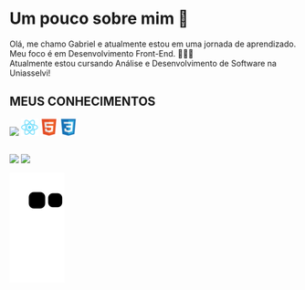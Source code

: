 # Um pouco sobre mim 👋
Olá, me chamo Gabriel e atualmente estou em uma jornada de aprendizado.<br>
Meu foco é em Desenvolvimento Front-End. 🧑🏻‍💻<br>
Atualmente estou cursando Análise e Desenvolvimento de Software na Uniasselvi!<br>

## MEUS CONHECIMENTOS

<div>
  <img width="30px" src="https://cdn.jsdelivr.net/gh/devicons/devicon/icons/javascript/javascript-original.svg">
  <img width="30px" src="https://raw.githubusercontent.com/devicons/devicon/master/icons/react/react-original.svg">
  <img width="30px" src="https://raw.githubusercontent.com/devicons/devicon/master/icons/html5/html5-original.svg">
  <img width="30px" src="https://raw.githubusercontent.com/devicons/devicon/master/icons/css3/css3-original.svg">
</div>

##
  
<div>
  <a href = "mailto:gabrieldesouza153@gmail.com"><img src="https://img.shields.io/badge/Gmail-D14836?style=for-the-badge&logo=gmail&logoColor=white" target="_blank"></a>
  <a href="https://www.linkedin.com/in/gabriel-f-4a60411b9/" target="_blank"><img src="https://img.shields.io/badge/-LinkedIn-%230077B5?style=for-the-badge&logo=linkedin&logoColor=white" target="_blank"></a>

![github contribution grid snake animation](https://raw.githubusercontent.com/gabrielfonsecadev/gabrielfonsecadev/output/github-contribution-grid-snake.svg)
</div>
